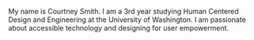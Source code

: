 My name is Courtney Smith. I am a 3rd year studying Human Centered Design and Engineering at the University of Washington. I am passionate about accessible technology and designing for user empowerment. 
